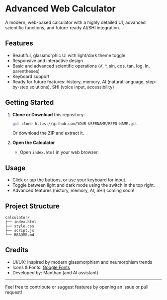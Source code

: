 # Advanced Web Calculator

A modern, web-based calculator with a highly detailed UI, advanced scientific functions, and future-ready AI/SHI integration.

## Features
- Beautiful, glassmorphic UI with light/dark theme toggle
- Responsive and interactive design
- Basic and advanced scientific operations (√, ^, sin, cos, tan, log, ln, parentheses)
- Keyboard support
- Ready for future features: history, memory, AI (natural language, step-by-step solutions), SHI (voice input, accessibility)

## Getting Started

1. **Clone or Download** this repository:
   ```sh
   git clone https://github.com/YOUR-USERNAME/REPO-NAME.git
   ```
   Or download the ZIP and extract it.

2. **Open the Calculator**
   - Open `index.html` in your web browser.

## Usage
- Click or tap the buttons, or use your keyboard for input.
- Toggle between light and dark mode using the switch in the top right.
- Advanced features (history, memory, AI, SHI) coming soon!

## Project Structure
```
calculator/
├── index.html
├── style.css
├── script.js
└── README.md
```

## Credits
- UI/UX: Inspired by modern glassmorphism and neumorphism trends
- Icons & Fonts: [Google Fonts](https://fonts.google.com/)
- Developed by: Manthan (and AI assistant)

---

Feel free to contribute or suggest features by opening an issue or pull request! 
